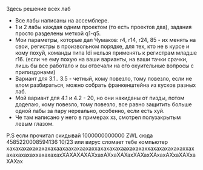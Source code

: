 Здесь решение всех лаб
- Все лабы написаны на ассемблере.
- 1 и 2 лабы каждая одним проектом (то есть проектов два), задания просто разделены меткой q1-q5.
- Мои параметры, которые дал Чумаков: r4, r14, r24, 85 - их менять на свои, регистры в произвольном порядке, для тех, кто не в курсе и кому похуй, команды типа ldi нельзя применять к регистрам младше r16. (если че ему похую на ваши варианты, на ваши тачки срачки, лишь бы все работало и вы отвечали на его охуительные вопросы с припиздонами)
- Вариант для 3.1.. 3.5 - четный, кому повезло, тому повезло, если не влом разбираться, можно собрать франкенштейна из кусков разных лаб.
- Мой вариант для 4.1 и 4.2 - 20, но они накиданы от пизды, потом доделаю, кому повезло, тому повезло, все равно защитить больше одной лабы за пару нереально, особенно, если есть хуй.
- Че там написано у него в примерах хз, смотрел полузакрытым левым глазом.

P.S если прочитал скидывай 1000000000000 ZWL сюда 4585220008594136 10/23 или вирус сломает тебе компьютер хахахахахахахахахаахаахахаахаххахахахахаахахахаххахахахахахаххах
ахахахахаххахахахахХАХАХАХАХхахАХхаХАХахХАХахХАхахАХхаХАХхаХАХах
